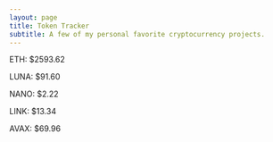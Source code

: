 ```yaml
---
layout: page
title: Token Tracker
subtitle: A few of my personal favorite cryptocurrency projects.
---
```


<!--BEGINCRYPTOINPUT-->
ETH: $2593.62

LUNA: $91.60

NANO: $2.22

LINK: $13.34

AVAX: $69.96

<!--ENDCRYPTOINPUT-->
